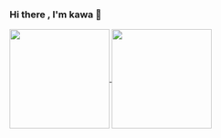 ### Hi there , I'm kawa 👋

<a href="https://github.com/anuraghazra/github-readme-stats">
  <img align="center" height="175px" src="https://github-readme-stats.vercel.app/api?username=Lttce&theme=react" />
</a>
<a href="https://github.com/anuraghazra/convoychat">
  <img align="center" height="175px" src="https://github-readme-stats.vercel.app/api/top-langs/?username=Lttce&layout=compact&theme=react" />
</a>

<!--
**Lttce/Lttce** is a ✨ _special_ ✨ repository because its `README.md` (this file) appears on your GitHub profile.

Here are some ideas to get you started:

- 🔭 I’m currently working on ...
- 🌱 I’m currently learning ...
- 👯 I’m looking to collaborate on ...
- 🤔 I’m looking for help with ...
- 💬 Ask me about ...
- 📫 How to reach me: ...
- 😄 Pronouns: ...
- ⚡ Fun fact: ...
-->
